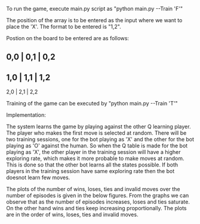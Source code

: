 To run the game, execute main.py script as "python main.py --Train 'F'"

The position of the array is to be entered as the input where we want to place the 'X'. The format to be entered is "1,2". 

Postion on the board to be entered are as follows:

0,0 | 0,1 | 0,2
-----------------
1,0 | 1,1 | 1,2 
-----------------
2,0 | 2,1 | 2,2

Training of the game can be executed by "python main.py --Train 'T'"

Implementation:

The system learns the game by playing against the other Q learning player. The player who makes the first move is selected at random. There will be two training sessions, one for the bot playing as 'X' and the other for the bot playing as 'O' against the human. So when the Q table is made for the bot playing as 'X', the other player in the training session will have a higher exploring rate, which makes it more probable to make moves at random. This is done so that the other bot learns all the states possible. If both players in the training session have same exploring rate then the bot doesnot learn few moves. 

The plots of the number of wins, loses, ties and invalid moves over the number of episodes is given in the below figures. From the graphs we can observe that as the number of episodes increases, loses and ties saturate. On the other hand wins and ties keep increasing proportionally. The plots are in the order of wins, loses, ties and invalid moves.

